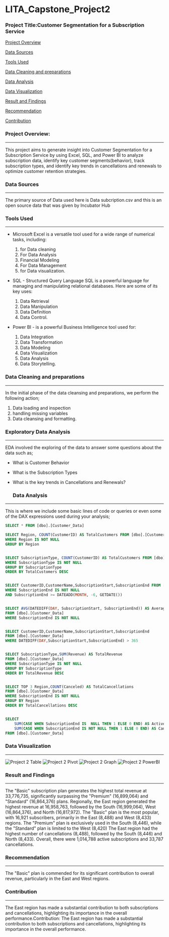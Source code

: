 # LITA_Capstone_Project2
### Project Title:Customer Segmentation for a Subscription Service 

[Project Overview](#project-Overview)

[Data Sources](#Data-Sources)

[Tools Used](Tools-Used)

[Data Cleaning and preparations](Data-Cleaning-and-preparations)

[Data Analysis](#Data-Analysis)

[Data Visualization](Data-Visualization)

[Result and Findings](Result-and-Findings)

[Recommendation](Recommendation)

[Contribution](Contribution)
### Project Overview:
---
This project aims to generate insight into Customer Segmentation for a Subscription Service by using Excel, SQL, and Power BI to analyze subscription data, identify key customer segments(behavior), track subscription types, and identify key trends in cancellations and renewals to optimize customer retention strategies.

### Data Sources
---
The primary source of Data used here is Data subcription.csv and this is an open source data that was given by Incubator Hub 

### Tools Used
---
- Microsoft Excel is a versatile tool used for a wide range of numerical tasks, including: 
  1. for Data cleaning
  2. For Data Analysis 
  3. Financial Modeling
  4. For Data Management
  5. for Data visualization.
     
- SQL - Structured Query Language SQL is a powerful language for managing and manipulating relational databases. Here are some of its key uses:
   1. Data Retrieval
   2. Data Manipulation
   3. Data Definition
   4. Data Control.
      
- Power BI - is a powerful Business Intelligence tool used for:
  1. Data Integration
  2. Data Transformation
  3. Data Modeling
  4. Data Visualization
  5. Data Analysis
  6. Data Storytelling.

### Data Cleaning and preparations
---
  In the initial phase of the data cleansing and preparations, we perform the following action;
  1. Data loading and inspection
  2. handling missing variables
  3. Data cleansing and formatting.

 ### Exploratory Data Analysis
 ---
EDA involved the exploring of the data to answer some questions about the data such as;
- What is Customer Behavior
- What is the Subscription Types
- What is the key trends in Cancellations and Renewals?

  
  ### Data Analysis
---
This is where we include some basic lines of code or queries or even some of the DAX expressions used during your analysis;

``` SQL
SELECT * FROM [dbo].[Customer_Data]

SELECT Region, COUNT(CustomerID) AS TotalCustomers FROM [dbo].[Customer_Data]
WHERE Region IS NOT NULL
GROUP BY Region


SELECT SubscriptionType, COUNT(CustomerID) AS TotalCustomers FROM [dbo].[Customer_Data]
WHERE SubscriptionType IS NOT NULL
GROUP BY SubscriptionType
ORDER BY TotalCustomers DESC


SELECT CustomerID,CustomerName,SubscriptionStart,SubscriptionEnd FROM [dbo].[Customer_Data]
WHERE SubscriptionEnd IS NOT NULL
AND SubscriptionEnd >= DATEADD(MONTH, -6, GETDATE())


SELECT AVG(DATEDIFF(DAY, SubscriptionStart, SubscriptionEnd)) AS AverageSubscriptionDuration
FROM [dbo].[Customer_Data]
WHERE SubscriptionEnd IS NOT NULL


SELECT CustomerID,CustomerName,SubscriptionStart,SubscriptionEnd
FROM [dbo].[Customer_Data]
WHERE DATEDIFF(DAY,SubscriptionStart,SubscriptionEnd) > 365


SELECT SubscriptionType,SUM(Revenue) AS TotalRevenue
FROM [dbo].[Customer_Data]
WHERE SubscriptionType IS NOT NULL
GROUP BY SubscriptionType
ORDER BY TotalRevenue DESC


SELECT TOP 3 Region,COUNT(Canceled) AS TotalCancellations
FROM [dbo].[Customer_Data]
WHERE SubscriptionEnd IS NOT NULL
GROUP BY Region
ORDER BY TotalCancellations DESC


SELECT
    SUM(CASE WHEN SubscriptionEnd IS  NULL THEN 1 ELSE 0 END) AS ActiveSubscriptions,
    SUM(CASE WHEN SubscriptionEnd IS NOT NULL THEN 1 ELSE 0 END) AS CanceledSubscriptions
FROM [dbo].[Customer_Data]
```

### Data Visualization
---
![Project 2 Table](https://github.com/user-attachments/assets/f4ab75af-3b06-4d90-9fdf-605290f648fa) ![Project 2 Pivot](https://github.com/user-attachments/assets/7042c529-7a4b-438a-a0f1-718d54150ed0)
![Project 2 Graph](https://github.com/user-attachments/assets/073de925-caf0-4fac-91b4-3eb4742a046f)
![Project 2 PowerBI](https://github.com/user-attachments/assets/2570470f-9a17-43a3-9f0c-4d8ac6fbdf30)

### Result and Findings
---
The "Basic" subscription plan generates the highest total revenue at 33,776,735, significantly surpassing the "Premium" (16,899,064) and "Standard" (16,864,376) plans.
Regionally, the East region generated the highest revenue at 16,958,763, followed by the South (16,999,064), West (16,864,376), and North (16,817,972).
The "Basic" plan is the most popular, with 16,921 subscribers, primarily in the East (8,488) and West (8,433) regions. The "Premium" plan is exclusively used in the South (8,446), while the "Standard" plan is limited to the West (8,420) 
The East region had the highest number of cancellations (8,488), followed by the South (8,446) and North (8,433). Overall, there were 1,014,788 active subscriptions and 33,787 cancellations.
### Recommendation
---
The "Basic" plan is commended for its significant contribution to overall revenue, particularly in the East and West regions.

### Contribution
---
The East region has made a substantial contribution to both subscriptions and cancellations, highlighting its importance in the overall performance.Contribution: The East region has made a substantial contribution to both subscriptions and cancellations, highlighting its importance in the overall performance.
